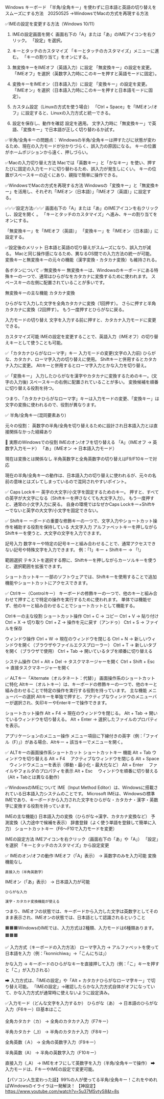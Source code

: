 Windows キーボード 「半角/全角キー」を使わずに日本語と英語の切り替えをスムーズにする方法　20250525
→WindowsでMacの方式を再現する方法

✅IMEの設定を変更する方法（Windows 10/11）
1. IMEの設定画面を開く
画面右下の「A」または「あ」のIMEアイコンを右クリック。
「設定」を選択。

2. キーとタッチのカスタマイズ
「キーとタッチのカスタマイズ」メニューに進む。
「キーの割り当て」をオンにする。

3. 無変換キーをIMEオフ（英語入力）に設定
「無変換キー」の設定を変更。
「IMEオフ」を選択（英数字入力時にこのキーを押すと英語モードに固定）。

4. 変換キーをIMEオン（日本語入力）に設定
「変換キー」の設定を変更。
「IMEオン」を選択（日本語入力時にこのキーを押すと日本語モードに固定）。

5. カスタム設定（Linuxの方式を使う場合）
「Ctrl + Space」を「IMEオン/オフ」に設定すると、Linuxの入力方式と統一できる。

6. 設定を保存し、動作を確認
設定を適用。
文字入力時に「無変換キー」で英語、「変換キー」で日本語が正しく切り替わるか試す。


✅半角/全角キーの問題点：
Windowsの半角/全角キーは押すたびに状態が変わるため、現在の入力モードが分かりづらく、誤入力の原因になる。
キーの位置がホームポジションから遠く、押しづらい。

✅Macの入力切り替え方法
Macでは「英数キー」と「かなキー」を使い、押すたびに固定の入力モードに切り替わるため、誤入力が発生しにくい。
キーの位置がスペースキーの近くにあり、親指で簡単に操作できる。

✅WindowsでMacの方式を再現する方法
Windowsの「変換キー」と「無変換キー」を活用し、それぞれ「IMEオン（日本語）」「IMEオフ（英語）」に設定する。


✅✅✅設定方法✅✅✅
画面右下の「A」または「あ」のIMEアイコンを右クリックし、設定を開く
。
「キーとタッチのカスタマイズ」へ進み、キーの割り当てをオンにする。

「無変換キー」を「IMEオフ（英語）」
「変換キー」を「IMEオン（日本語）」に設定する。

✅設定後のメリット
日本語と英語の切り替えがスムーズになり、誤入力が減る。
Macと同じ操作感になるため、異なるOS間での入力方法の統一が可能。
変換キーと無変換キーの元々の機能（漢字変換・カタカナ変換）も維持される。



各ボタンについて
✅無変換キー
無変換キーは、Windowsのキーボードにある特殊キーの一つで、通常はひらがなをカタカナに変換するために使われます。
スペースキーの左側に配置されていることが多いです。

無変換キーの主な機能
カタカナ変換

ひらがなで入力した文字を全角カタカナに変換（1回押す）。
さらに押すと半角カタカナに変換（2回押す）。
もう一度押すとひらがなに戻る。

入力モードの切り替え
文字を入力する前に押すと、カタカナ入力モードに変更できる。

カスタマイズ可能
IMEの設定を変更することで、英語入力（IMEオフ）の切り替えキーとして使うことも可能。


✅「カタカナひらがなローマ字」キー
入力モードの変更(文字の入力前)
ひらがな、カタカナ、ローマ字入力の切り替えに使用。
Shiftキーと併用するとカタカナ入力に変更。
Altキーと併用するとローマ字入力とかな入力を切り替え。

✅「変換キー」
入力したひらがなを漢字やカタカナに変換するためのキー。(文字の入力後)
スペースキーの右側に配置されていることが多い。
変換候補を順番に切り替える役割を持つ。

つまり、「カタカナひらがなローマ字」キーは入力モードの変更、「変換キー」は文字の変換に使われるので、役割が異なります。


✅ 半角/全角キー(混同要素あり)

元々の役割：
英数字の半角/全角を切り替えるために設計され日本語入力とは直接関係なかった経緯あり

📌 実際のWindowsでの役割
IMEのオン/オフを切り替える
「A」（IMEオフ → 英数字入力モード）
「あ」（IMEオン → 日本語入力モード）

現在は変換とは関係なし
半角英数字と全角英数字の切り替えはF9/F10キーで対応

現在の半角/全角キーの動作は、日本語入力の切り替えに使われるが、元々の名前の意味とはズレてしまっているので混同されやすいポイント。

✅ Caps Lockキー
英字の大文字/小文字を固定するためのキー。
押すと、すべての英字が大文字になる（Shiftキーを押さなくても大文字入力）。
もう一度押すと、通常の小文字入力に戻る。
自身の環境ではなぜかCaps Lockキー+Shiftキーでないと英字の大文字/小文字を固定できない。

✅ Shiftキー
ーボードの重要な修飾キーの一つで、文字入力やショートカット操作を補助する役割を保持している
大文字入力
アルファベットキーを押しながらShiftキーを使うと、大文字の文字を入力できます。

記号入力
数字キーや特定の記号キーと組み合わせることで、通常アクセスできない記号や特殊文字を入力できます。
例：「1」キー + Shiftキー → 「!」

範囲選択
テキストを選択する際に、Shiftキーを押しながらカーソルキーを使うと、選択範囲を拡張できます。

ショートカットキー
一部のソフトウェアでは、Shiftキーを使用することで追加機能やショートカットにアクセスできます。

✅ Ctrlキー（Controlキー）
キーボードの修飾キーの一つで、他のキーと組み合わせて押すことで特定の操作を実行するために使われます。
単体では機能せず、他のキーと組み合わせることでショートカットとして機能する。

Ctrlキーの主な役割
ショートカット操作
Ctrl + C → コピー
Ctrl + V → 貼り付け
Ctrl + X → 切り取り
Ctrl + Z → 操作を元に戻す（アンドゥ）
Ctrl + S → ファイルを保存

ウィンドウ操作
Ctrl + W → 現在のウィンドウを閉じる
Ctrl + N → 新しいウィンドウを開く（ブラウザやファイルエクスプローラー）
Ctrl + T → 新しいタブを開く（ブラウザで使用）
Ctrl + Tab → 開いているタブを順番に切り替える

システム操作
Ctrl + Alt + Del → タスクマネージャーを開く
Ctrl + Shift + Esc → 直接タスクマネージャーを開く

✅ ALTキー「Alternate（オルタネート：代替）」
画面操作系のショートカットに特化
Altキー（オルトキー）は、キーボードの修飾キーの一つで、他のキーと組み合わせることで特定の操作を実行する役割を持っています。
主な機能
メニューバーの選択
Altキーを単独で押すと、アクティブなウィンドウのメニューバーが選択され、矢印キーやEnterキーで操作できます。

ショートカット操作
Alt + F4 → 現在のウィンドウを閉じる。
Alt + Tab → 開いているウィンドウを切り替える。
Alt + Enter → 選択したファイルのプロパティを表示。

アプリケーションのメニュー操作
メニュー項目に下線付きの英字（例：「ファイル（F）」）がある場合、Altキー + 該当キーでメニューを開く。

✅ ALTキーの画面操作系ショートカット
ショートカットキー	機能
Alt + Tab	      ウィンドウを切り替える
Alt + F4	    　アクティブなウィンドウを閉じる
Alt + Space	    　ウィンドウメニューを表示（移動・最小化・最大化など）
Alt + Enter	    　ファイルやフォルダのプロパティを表示
Alt + Esc	    　ウィンドウを順番に切り替える（Alt + Tabとは異なる動作）

✅WindowsのIMEについて
IME（Input Method Editor）は、Windowsに搭載されている日本語入力システムのことです。
Microsoft IMEは、Windowsの標準IMEであり、キーボードから入力された文字をひらがな・カタカナ・漢字・英数字に変換する役割を持っています。

IMEの主な機能()
日本語入力の変換（ひらがな→漢字、カタカナ変換など）
予測変換（入力途中で候補を表示）
辞書登録（よく使う単語を登録して簡単に入力）
ショートカットキー（F6～F10で入力モードを変更）

IMEの設定方法
IMEアイコンを右クリック（画面右下の「あ」や「A」）
「設定」を選択
「キーとタッチのカスタマイズ」から設定変更

✅ IMEのオン/オフの動作
IMEオフ（「A」表示） → 英数字のみを入力可能
    変換機能なし
    
    直接入力（半角英数字）

IMEオン（「あ」表示） → 日本語入力が可能

    ひらがな入力

    漢字・カタカナ変換機能が使える

つまり、IMEオフの状態では、キーボードから入力した文字は英数字としてそのまま表示され、IMEオンの状態では、日本語として認識されるということ


🟧🟧🟧WindowsのIMEでは、入力方式は2種類、入力モードは6種類あります。🟧🟧🟧

✅ 入力方式（キーボードの入力方法）
ローマ字入力 → アルファベットを使って日本語を入力（例：「konnichiwa」→「こんにちは」）

かな入力 → キーボードのひらがなキーを直接押して入力（例：「こ」キーを押すと「こ」が入力される）

➡ 入力方式は、「IMEの設定」や「Alt + カタカナひらがなローマ字キー」で切り替え可能。
「IMEの設定」→確認したらかな入力方式自体がオフになっていて、かな入力方式が通常時に使えないように設定済み。


✅入力モード（どんな文字を入力するか）
ひらがな（あ） → 日本語のひらがな入力（F6キー）🟨基本はここ

全角カタカナ（カ） → 全角のカタカナ入力（F7キー）　

半角カタカナ（_ｶ） → 半角のカタカナ入力（F8キー）

全角英数（Ａ） → 全角の英数字入力（F9キー）

半角英数（A） → 半角の英数字入力（F10キー）

直接入力（_A） → IMEをオフにして英数字を入力（半角/全角キーで操作）
➡ 入力モードは、FキーやIMEの設定で変更可能。


【パソコン人生変わった話】99%の人が使ってる半角/全角キー！これをやめればWindowsのイライラは一発解決！
【神設定】 https://www.youtube.com/watch?v=5u37MSvtyS8&t=8s